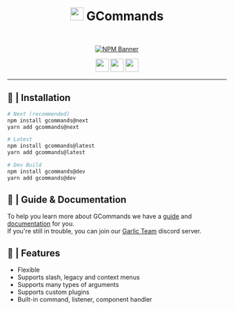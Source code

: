 <div align="center">
    
   # <img src="https://cdn.discordapp.com/avatars/834822955229380619/7d0142158babe0375e7cc633e87c06d4.png" height="30"> GCommands
    
  <br />
  <p>
    <a href="https://www.npmjs.com/package/gcommands"><img src="https://nodei.co/npm/gcommands.png?downloads=true&stars=true" alt="NPM Banner"></a>
  </p>
  <p>
    <a href="https://ko-fi.com/H2H05FNRL"><img src="https://img.shields.io/badge/Kofi-Donate-yellow?style=for-the-badge" height="30" /></a>
    <a href="https://github.com/Garlic-Team/GCommands"><img src="https://img.shields.io/badge/Open-Source-blue?style=for-the-badge" height="30" /></a>
    <img src="https://img.shields.io/badge/Made%20With-TypeScript-red?style=for-the-badge" height="30" />
  </p>
</div>

---

## 📂 | Installation

```sh
# Next (recommended)
npm install gcommands@next
yarn add gcommands@next

# Latest
npm install gcommands@latest
yarn add gcommands@latest

# Dev Build
npm install gcommands@dev
yarn add gcommands@dev
```

## 🐢 | Guide & Documentation
To help you learn more about GCommands we have a [guide](https://gcommands.js.org/guide/) and [documentation](https://gcommands.js.org/docs/) for you.  
If you're still in trouble, you can join our [Garlic Team](https://discord.gg/AjKJSBbGm2) discord server.

## 👀 | Features

- Flexible
- Supports slash, legacy and context menus
- Supports many types of arguments
- Supports custom plugins
- Built-in command, listener, component handler
